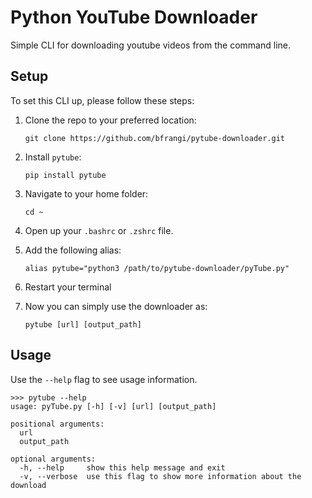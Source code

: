 # Python YouTube Downloader

Simple CLI for downloading youtube videos from the command line.

## Setup

To set this CLI up, please follow these steps:

1. Clone the repo to your preferred location:

    ```
    git clone https://github.com/bfrangi/pytube-downloader.git
    ```
2. Install `pytube`:

    ```
    pip install pytube
    ```
3. Navigate to your home folder:

    ```
    cd ~
    ```

4. Open up your `.bashrc` or `.zshrc` file.
5. Add the following alias:

    ```
    alias pytube="python3 /path/to/pytube-downloader/pyTube.py"
    ```
6. Restart your terminal
7. Now you can simply use the downloader as:

    ```
    pytube [url] [output_path]
    ```

## Usage

Use the `--help` flag to see usage information. 

```
>>> pytube --help
usage: pyTube.py [-h] [-v] [url] [output_path]

positional arguments:
  url
  output_path

optional arguments:
  -h, --help     show this help message and exit
  -v, --verbose  use this flag to show more information about the download
```
